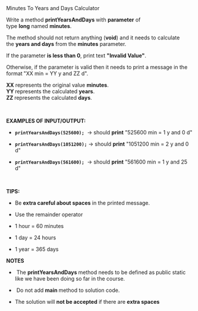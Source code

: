 <div class="instructions--content--1JI0g"><div class="instructions--title--3vSDk" data-purpose="exercise-title">Minutes To Years and Days Calculator</div><div class="instructions--description--2Qd_w"><p>Write a method&nbsp;<strong>printYearsAndDays&nbsp;</strong>with&nbsp;<strong>parameter</strong>&nbsp;of type&nbsp;<strong>long</strong>&nbsp;named&nbsp;<strong>minutes</strong>.</p><p>The method should not return anything (<strong>void</strong>) and it needs to calculate the&nbsp;<strong>years and days</strong>&nbsp;from the&nbsp;<strong>minutes</strong>&nbsp;parameter.</p><p>If the parameter&nbsp;<strong>is less than 0</strong>, print text&nbsp;<strong>"Invalid Value"</strong>.</p><p>Otherwise, if the parameter is valid then it needs to print a message in the format<strong>&nbsp;</strong>"XX min = YY y and ZZ d".</p><p><strong>XX</strong>&nbsp;represents the original value&nbsp;<strong>minutes</strong>.<br><strong>YY&nbsp;</strong>represents the calculated&nbsp;<strong>years</strong>.<br><strong>ZZ&nbsp;</strong>represents the calculated&nbsp;<strong>days</strong>.</p><p><br></p><p><strong>EXAMPLES OF INPUT/OUTPUT:</strong></p><ul><li><p><code><strong>printYearsAndDays(525600);</strong></code>&nbsp; → should&nbsp;<strong>print</strong>&nbsp;"525600 min = 1 y and 0 d"</p></li></ul><ul><li><p><code><strong>printYearsAndDays(1051200);</strong></code>&nbsp;→ should&nbsp;<strong>print</strong>&nbsp;"1051200 min = 2 y and 0 d"</p></li></ul><ul><li><p><code><strong>printYearsAndDays(561600);</strong></code>&nbsp; → should&nbsp;<strong>print</strong>&nbsp;"561600 min = 1 y and 25 d"</p></li></ul><p><br></p><p><strong>TIPS:</strong></p><ul><li><p>Be&nbsp;<strong>extra careful about&nbsp;spaces</strong>&nbsp;in the printed message.</p></li><li><p>Use the remainder operator</p></li><li><p>1 hour = 60 minutes</p></li><li><p>1 day = 24 hours</p></li><li><p>1 year = 365 days</p></li></ul><p><strong>NOTES</strong></p><ul><li><p>&nbsp;The&nbsp;<strong>printYearsAndDays&nbsp;</strong>method&nbsp;needs to be defined as<strong>&nbsp;</strong>public static&nbsp;​like we have been doing so far in the course.</p></li><li><p>&nbsp;Do not add&nbsp;<strong>main&nbsp;</strong>method to solution code.</p></li><li><p>The solution will&nbsp;<strong>not be accepted</strong>&nbsp;if there are&nbsp;<strong>extra spaces</strong></p></li></ul></div></div><div class="instructions--drag-handle--ocDGT"></div>
